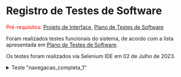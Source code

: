 # Registro de Testes de Software

<span style="color:red">Pré-requisitos: <a href="3-Projeto de Interface.md"> Projeto de Interface</a></span>, <a href="8-Plano de Testes de Software.md"> Plano de Testes de Software</a>

Foram realizados testes funcionais do sistema, de acordo com a lista apresentada em <a href="8-Plano de Testes de Software.md"> Plano de Testes de Software</a>.

Os testes foram realizados via Selenium IDE em 02 de Julho de 2023.

<details>
<summary>Teste "navegacao_completa_1"</summary>

O teste "navegacao_completa_1" é composto pela maioria dos testes funcionais de navegação (exceto funcionalidades de Cadastro e Perfil de Usuário). O teste foi realizado para certificar a fluidez de navegação do site posterior a autenticação de entrada. Para acessar o site via página de autenticação, foram utilizados login e senha padrões, predefinidos para a execução deste teste.

• Log do teste apresentado via Selenium IDE:
Running 'navegacao_completa_1'
18:28:54 1. open on http://127.0.0.1:5500/src/html/login.html OK
18:28:55 2. setWindowSize on 1288x728 OK
18:28:55 3. click on id=login OK
18:28:55 4. type on id=login with value admin OK
18:28:56 5. type on id=Senha with value admin OK
18:28:57 6. click on css=.button OK
18:28:57 7. click on css=button OK
18:28:57 8. click on css=.logo-menu OK
18:28:57 9. click on linkText=Vegetarianos OK
18:28:58 10. click on linkText=Ver Receita OK
18:28:59 11. click on linkText=Vegetarianos OK
18:28:59 12. click on css=.col-3:nth-child(2) .card-botao OK
18:29:00 13. click on css=.logo-menu OK
18:29:01 14. click on linkText=Vegetarianos OK
18:29:02 15. click on css=.col-3:nth-child(3) .card-botao OK
18:29:03 16. click on linkText=Vegetarianos OK
18:29:04 17. click on css=.col-3:nth-child(4) .card-botao OK
18:29:04 18. click on linkText=Veganos OK
18:29:05 19. runScript on window.scrollTo(0,1) OK
18:29:06 20. click on linkText=Ver Receita OK
18:29:07 21. click on linkText=Veganos OK
18:29:07 22. runScript on window.scrollTo(0,332) OK
18:29:08 23. click on css=.col-3:nth-child(2) .card-botao OK
18:29:09 24. click on linkText=Veganos OK
18:29:09 25. runScript on window.scrollTo(0,197) OK
18:29:10 26. click on css=.col-3:nth-child(3) .card-botao OK
18:29:11 27. click on linkText=Veganos OK
18:29:12 28. click on css=.col-3:nth-child(4) .card-botao OK
18:29:13 29. click on linkText=Veganos OK
18:29:13 30. click on linkText=ChefSocial OK
18:29:14 31. click on linkText=Sair OK
18:29:16 'navegacao_completa_1' completed successfully
<details>

<details>
<summary>Teste "cadastro_1"</summary>

O teste  "cadastro_1" é composto pelos testes funcionais relacionados à página "Cadastro". O teste foi realizado para certificar a capacidade de captura, comparação, salvamento e resposta da estrutura de criação de perfis. 

Erros apresentados: ao realizar o redirecionamento pós-clique para a página de login, é apresentado o erro HTTP ERROR 405, possivelmente por algum erro de integração.

• Log do teste apresentado via Selenium IDE:
18:49:12 1. open on /src/html/cadastro.html OK
18:49:12 2. setWindowSize on 1288x728 OK
18:49:12 3. click on name=usuario OK
18:49:12 4. type on name=usuario with value Fulano Ciclano OK
18:49:14 5. type on name=email with value fulanociclano@hotmail.com OK
18:49:15 6. type on name=Senha with value fulanocilano OK
18:49:15 7. click on css=button OK
18:49:15 'cadastro_1' completed successfully

O teste "navegacao_completa_1" é composto pela maioria dos testes funcionais de navegação (exceto funcionalidades de Cadastro e Perfil de Usuário). O teste foi realizado para certificar a fluidez de navegação do site posterior a autenticação de entrada. Para acessar o site via página de autenticação, foram utilizados login e senha padrões, predefinidos para a execução deste teste.
<details>

<details>
<summary>Teste "login_1" </summary>

O teste "login_1" é composto pelos testes funcionais relacionados à página "Login". O teste foi realizado para certificar a capacidade de captura, comparação e resposta da estrutura de autenticação, para usuários existentes e inexistentes. O teste recusou o acesso de uma combinação de login e senha inexistentes e autorizou o ingresso de uma combinação válida e pré-definida para a execução deste teste.

• Log do teste apresentado via Selenium IDE:
19:10:11 1. open on http://127.0.0.1:5500/src/html/login.html OK
19:10:11 2. setWindowSize on 1288x728 OK
19:10:11 3. click on id=login OK
19:10:11 4. type on id=login with value fulano@hotmail.com OK
19:10:12 5. type on id=Senha with value 123456 OK
19:10:13 6. click on css=button OK
19:10:13 7. assertAlert on usuario ou senha incorretos OK
19:10:13 8. click on id=login OK
19:10:14 9. click on id=login OK
19:10:14 10. doubleClick on id=login OK
19:10:14 11. click on id=login OK
19:10:14 12. click on id=login OK
19:10:14 13. doubleClick on id=login OK
19:10:14 14. type on id=login with value admin OK
19:10:15 15. type on id=Senha with value admin OK
19:10:15 16. click on css=button OK
19:10:15 'Login' completed successfully
<details>

Foram reportados os seguintes erros:
• Ao cadastrar um novo usuário é apresentado o seguinte erro no redirecionamento <a href="https://www.hostgator.com.br/blog/solucionar-erro-405/"> HTTP ERROR 405</a>.

Há pendências de testes relacionadas a algumas funcionalidades do projeto que requerem atenção, como o cadastro/autenticação de usuários, perfil de usuário e armazenamento de receitas. Essas funcionalidades estão diretamente ligadas à integração com JavaScript e Banco de Dados. É necessário realizar uma revisão dessas áreas para garantir seu pleno funcionamento e compatibilidade com os requisitos definidos.